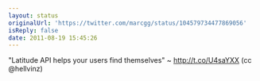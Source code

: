 ```yaml
---
layout: status
originalUrl: 'https://twitter.com/marcgg/status/104579734477869056'
isReply: false
date: 2011-08-19 15:45:26
---
```


"Latitude API helps your users find themselves" ~ http://t.co/U4saYXX (cc @hellvinz)

